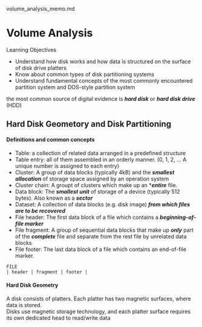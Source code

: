 volume_analysis_memo.md
# Volume Analysis

Learning Objectives
* Understand how disk works and how data is structured on the surface of disk drive platters
* Know about common types of disk partitioning systems
* Understand fundamental concepts of the most commonly encountered partition system and DOS-style partition system


the most common source of digital evidence is ***hard disk*** or ***hard disk drive*** (HDD)

## Hard Disk Geometory and Disk Partitioning
#### Definitions and common concepts
* Table: a collection of related data arranged in a predefined structure
* Table entry: all of them assembled in an orderly manner. (0, 1, 2, ... A unique number is assigned to each entry)
* Cluster: A group of data blocks (typically 4kB) and the ***smallest allocation*** of storage space assigned by an operation system
* Cluster chain: A groupt of clusters which make up an ****entire*** file.
* Data block: The ***smallest unit*** of storage of a device (typically 512 bytes). Also known as a ***sector***
* Dataset: A collection of data blocks (e.g. disk image) ***from which files are to be recovered***
* File header: The first data block of a file which contains a ***beginning-of-file marker***
* File fragment: A group of sequential data blocks that make up ***only*** part of the ***complete*** file and separate from the rest file by unrelated data blocks
* File footer: The last data block of a file which contains an end-of-file marker.
```
FILE
| header | fragment | footer |
```

#### Hard Disk Geometry
A disk consists of platters. Each platter has two magnetic surfaces, where data is stored.  
Disks use magnetic storage technology, and each platter surface requires its own dedicated head to read/write data


